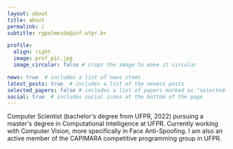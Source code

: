 ```yaml
---
layout: about
title: about
permalink: /
subtitle: rgpalmeida@inf.ufpr.br

profile:
  align: right
  image: prof_pic.jpg
  image_circular: false # crops the image to make it circular

news: true  # includes a list of news items
latest_posts: true  # includes a list of the newest posts
selected_papers: false # includes a list of papers marked as "selected={true}"
social: true  # includes social icons at the bottom of the page
---
```


Computer Scientist (bachelor's degree from UFPR, 2022) pursuing a master's degree in Computational Intelligence at UFPR. Currently working with Computer Vision, more specifically in Face Anti-Spoofing. I am also an active member of the CAPIMARA competitive programming group in UFPR.
